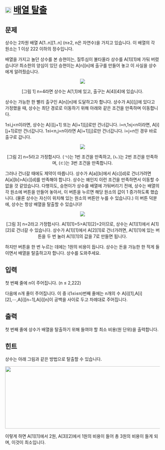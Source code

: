 # <img src="https://d2gd6pc034wcta.cloudfront.net/tier/11.svg" class="solvedac-tier" width=20> [배열 탈출](https://www.acmicpc.net/problem/11909)

## 문제
상수는 2차원 배열 A[1..n][1..n] (n≥2, n은 자연수)을 가지고 있습니다. 이 배열의 각 원소는 1 이상 222 이하의 정수입니다.

배열을 가지고 놀던 상수를 본 승현이는, 질투심이 불타올라 상수를 A[1][1]에 가둬 버렸습니다! 최소한의 양심이 있던 승현이는 A[n][n]에 출구를 만들어 놓고 이 사실을 상수에게 알려줬습니다.

<p align='center'><img src="https://onlinejudgeimages.s3-ap-northeast-1.amazonaws.com/problem/11909/1.png"></p>

<p align='center'>[그림 1] n=4라면 상수는 A[1,1]에 있고, 출구는 A[4][4]에 있습니다.</p>

상수는 가능한 한 빨리 출구인 A[n][n]에 도달하고자 합니다. 상수가 A[i][j]에 있다고 가정했을 때, 상수는 최단 경로로 이동하기 위해 아래와 같은 조건을 만족하며 이동합니다.

1≤i,j<n이라면, 상수는 A[i][j+1] 또는 A[i+1][j]로만 건너갑니다.
i=n,1≤j<n이라면, A[i][j+1]로만 건너갑니다.
1≤i<n,j=n이라면 A[i+1][j]로만 건너갑니다.
i=j=n인 경우 바로 출구로 갑니다.

<p align ='center'><img src ="https://onlinejudgeimages.s3-ap-northeast-1.amazonaws.com/problem/11909/2.png"></p>

<p align='center'>[그림 2] n=5라고 가정합시다. (ㄱ)는 1번 조건을 만족하고, (ㄴ)는 2번 조건을 만족하며, (ㄷ)는 3번 조건을 만족합니다.</p>

그러나 건너갈 때에도 제약이 따릅니다. 상수가 A[a][b]에서 A[c][d]로 건너가려면 A[a][b]>A[c][d]를 만족해야 합니다. 상수는 왜인지 이런 조건을 만족하면서 이동할 수 없을 것 같았습니다. 다행히도, 승현이가 상수를 배열에 가둬버리기 전에, 상수는 배열의 각 원소에 버튼을 만들어 놓아서, 이 버튼을 누르면 해당 원소의 값이 1 증가하도록 했습니다. (물론 상수는 자신이 위치해 있는 원소의 버튼만 누를 수 있습니다.) 이 버튼 덕분에, 상수는 항상 배열을 탈출할 수 있습니다!


<p align='center'><img src = "https://onlinejudgeimages.s3-ap-northeast-1.amazonaws.com/problem/11909/3.png"></p>

<p align='center'>[그림 3] n=2라고 가정합시다. A[1][1]=5>A[1][2]=2이므로, 상수는 A[1][1]에서 A[1][2]로 건너갈 수 있습니다. 상수가 A[1][1]에서 A[2][1]로 건너가려면, A[1][1]에 있는 버튼을 두 번 눌러 A[1][1]의 값을 7로 만들면 됩니다.</p>

하지만 버튼을 한 번 누르는 데에는 1원의 비용이 듭니다. 상수는 돈을 가능한 한 적게 들이면서 배열을 탈출하고자 합니다. 상수를 도와주세요.

## 입력
첫 번째 줄에 n이 주어집니다. (n ≤ 2,222)

다음에 n개 줄이 주어집니다. 이 중 i(1≤i≤n)번째 줄에는 n개의 수 A[i][1],A[i][2],⋯,A[i][n−1],A[i][n]이 공백을 사이로 두고 차례대로 주어집니다.

## 출력
첫 번째 줄에 상수가 배열을 탈출하기 위해 들여야 할 최소 비용(원 단위)을 출력합니다.

<div class="col-md-12">
				<section id="hint" class="problem-section">
				<div class="headline">
				<h2>힌트</h2>
				</div>
				<div id="problem_hint" class="problem-text">
				<p>상수는 아래 그림과 같은 방법으로 탈출할 수 있습니다.</p>

<p style="text-align: center;"><img alt="" src="https://onlinejudgeimages.s3-ap-northeast-1.amazonaws.com/problem/11909/4.png" style="height:202px; width:640px"></p>

<p>이렇게 하면 A[1][1]에서 2원, A[3][2]에서 1원의 비용이 들어 총 3원의 비용이 들게 되며, 이것이 최소입니다.</p>

</div>
</section>
</div>
